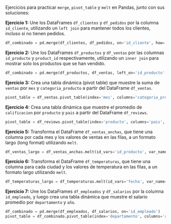 Ejercicios para practicar `merge`, `pivot_table` y `melt` en Pandas, junto con sus soluciones:

**Ejercicio 1:** Une los DataFrames `df_clientes` y `df_pedidos` por la columna `id_cliente`, utilizando un `left join` para mantener todos los clientes, incluso si no tienen pedidos.

```python
df_combinado = pd.merge(df_clientes, df_pedidos, on='id_cliente', how='left')
```

**Ejercicio 2:** Une los DataFrames `df_productos` y `df_ventas` por las columnas `id_producto` y `product_id` respectivamente, utilizando un `inner join` para mostrar solo los productos que se han vendido.

```python
df_combinado = pd.merge(df_productos, df_ventas, left_on='id_producto', right_on='product_id', how='inner')
```

**Ejercicio 3:** Crea una tabla dinámica (pivot table) que muestre la suma de `ventas` por `mes` y `categoria_producto` a partir del DataFrame `df_ventas`.

```python
pivot_table = df_ventas.pivot_table(index='mes', columns='categoria_producto', values='ventas', aggfunc='sum')
```

**Ejercicio 4:** Crea una tabla dinámica que muestre el promedio de `calificacion` por `producto` y `pais` a partir del DataFrame `df_reviews`.

```python
pivot_table = df_reviews.pivot_table(index='producto', columns='pais', values='calificacion', aggfunc='mean')
```

**Ejercicio 5:** Transforma el DataFrame `df_ventas_anchas`, que tiene una columna por cada mes y los valores de ventas en las filas, a un formato largo (long format) utilizando `melt`.

```python
df_ventas_largo = df_ventas_anchas.melt(id_vars='id_producto', var_name='mes', value_name='ventas')
```

**Ejercicio 6:** Transforma el DataFrame `df_temperaturas`, que tiene una columna para cada ciudad y los valores de temperatura en las filas, a un formato largo utilizando `melt`.

```python
df_temperaturas_largo = df_temperaturas.melt(id_vars='fecha', var_name='ciudad', value_name='temperatura')
```

**Ejercicio 7:** Une los DataFrames `df_empleados` y `df_salarios` por la columna `id_empleado`, y luego crea una tabla dinámica que muestre el salario promedio por `departamento` y `año`.

```python
df_combinado = pd.merge(df_empleados, df_salarios, on='id_empleado')
pivot_table = df_combinado.pivot_table(index='departamento', columns='año', values='salario', aggfunc='mean')
```